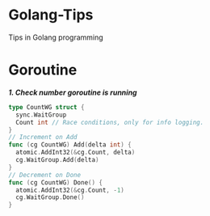 # Golang-Tips
Tips in Golang programming

# Goroutine

***1. Check number goroutine is running***

```go
type CountWG struct {
  sync.WaitGroup
  Count int // Race conditions, only for info logging.
}
// Increment on Add
func (cg CountWG) Add(delta int) {
  atomic.AddInt32(&cg.Count, delta)
  cg.WaitGroup.Add(delta)
}
// Decrement on Done
func (cg CountWG) Done() {
  atomic.AddInt32(&cg.Count, -1)
  cg.WaitGroup.Done()
}
```
